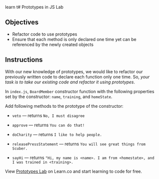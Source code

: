 learn t# Prototypes in JS Lab

## Objectives
+ Refactor code to use prototypes
+ Ensure that each method is only declared one time yet can be referenced by the newly created objects

## Instructions
With our new knowledge of prototypes, we would like to refactor our previously written code to declare each function only one time.  So, *your task is to take our existing code and refactor it using prototypes*.

In `index.js`, `BoardMember` constructor function with the following properties set by the constructor: `name`, `training`, and `homeState`.

Add following methods to the prototype of the constructor:
+ `veto` — returns `No, I must disagree`

+ `approve` — returns `You can do that!`

+ `doCharity` — returns `I like to help people.`

+ `releasePressStatement` — returns `You will see great things from Scuber.`

+ `sayHi` — returns `"Hi, my name is <name>. I am from <homestate>, and I was trained in <training>.`

<p class='util--hide'>View <a href='https://learn.co/lessons/js-object-oriented-prototypes-lab' title='js-object-oriented-prototypes-lab'>Prototypes Lab</a> on Learn.co and start learning to code for free.</p>
